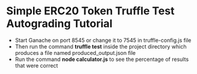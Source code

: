 # Simple ERC20 Token Truffle Test Autograding Tutorial

* Start Ganache on port 8545 or change it to 7545 in truffle-config.js file
* Then run the command **truffle test** inside the project directory which produces a file named produced_output.json file
* Run the command **node calculator.js** to see the percentage of results that were correct 

